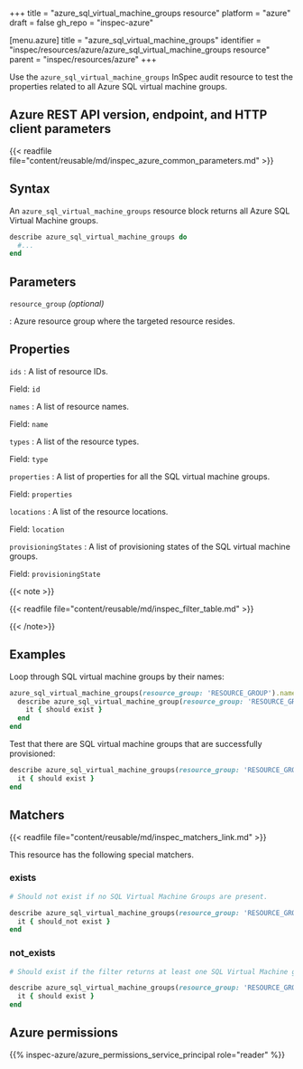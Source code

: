 +++
title = "azure_sql_virtual_machine_groups resource"
platform = "azure"
draft = false
gh_repo = "inspec-azure"

[menu.azure]
title = "azure_sql_virtual_machine_groups"
identifier = "inspec/resources/azure/azure_sql_virtual_machine_groups resource"
parent = "inspec/resources/azure"
+++

Use the `azure_sql_virtual_machine_groups` InSpec audit resource to test the properties related to all Azure SQL virtual machine groups.

## Azure REST API version, endpoint, and HTTP client parameters

{{< readfile file="content/reusable/md/inspec_azure_common_parameters.md" >}}

## Syntax

An `azure_sql_virtual_machine_groups` resource block returns all Azure SQL Virtual Machine groups.

```ruby
describe azure_sql_virtual_machine_groups do
  #...
end
```

## Parameters

`resource_group` _(optional)_

: Azure resource group where the targeted resource resides.

## Properties

`ids`
: A list of resource IDs.

  Field: `id`

`names`
: A list of resource names.

  Field: `name`

`types`
: A list of the resource types.

  Field: `type`

`properties`
: A list of properties for all the SQL virtual machine groups.

  Field: `properties`

`locations`
: A list of the resource locations.

  Field: `location`

`provisioningStates`
: A list of provisioning states of the SQL virtual machine groups.

  Field: `provisioningState`

{{< note >}}

{{< readfile file="content/reusable/md/inspec_filter_table.md" >}}

{{< /note>}}

## Examples

Loop through SQL virtual machine groups by their names:

```ruby
azure_sql_virtual_machine_groups(resource_group: 'RESOURCE_GROUP').names.each do |name|
  describe azure_sql_virtual_machine_group(resource_group: 'RESOURCE_GROUP', name: name) do
    it { should exist }
  end
end
```

Test that there are SQL virtual machine groups that are successfully provisioned:

```ruby
describe azure_sql_virtual_machine_groups(resource_group: 'RESOURCE_GROUP').where(provisioningState: 'Succeeded') do
  it { should exist }
end
```

## Matchers

{{< readfile file="content/reusable/md/inspec_matchers_link.md" >}}

This resource has the following special matchers.

### exists

```ruby
# Should not exist if no SQL Virtual Machine Groups are present.

describe azure_sql_virtual_machine_groups(resource_group: 'RESOURCE_GROUP') do
  it { should_not exist }
end
```

### not_exists

```ruby
# Should exist if the filter returns at least one SQL Virtual Machine group.

describe azure_sql_virtual_machine_groups(resource_group: 'RESOURCE_GROUP') do
  it { should exist }
end
```

## Azure permissions

{{% inspec-azure/azure_permissions_service_principal role="reader" %}}

